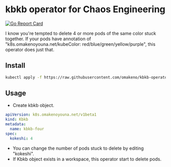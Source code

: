 # kbkb operator for Chaos Engineering
[![Go Report Card](https://goreportcard.com/badge/github.com/omakeno/kbkb-operator)](https://goreportcard.com/report/github.com/omakeno/kbkb-operator)

I know you're tempted to delete 4 or more pods of the same color stuck together. If your pods have annotation of "k8s.omakenoyouna.net/kubeColor: red/blue/green/yellow/purple", this operator does just that.

## Install

```bash
kubectl apply -f https://raw.githubusercontent.com/omakeno/kbkb-operator/master/deploy/deploy.yaml
```

## Usage

* Create kbkb object.

```yaml
apiVersion: k8s.omakenoyouna.net/v1beta1
kind: Kbkb
metadata:
  name: kbkb-four
spec:
  kokeshi: 4
```

* You can change the number of pods stuck to delete by editing "kokeshi".
* If Kbkb object exists in a workspace, this operator start to delete pods.
